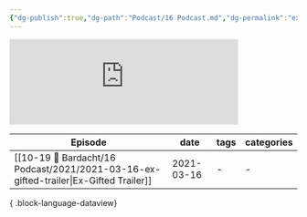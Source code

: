 ```yaml
---
{"dg-publish":true,"dg-path":"Podcast/16 Podcast.md","dg-permalink":"ex-gifted","permalink":"/ex-gifted/","title":"Ex-Gifted Podcast","pinned":true,"contentClasses":"dashboard cards","noteIcon":"","created":"","updated":""}
---
```



<iframe src="https://podcasters.spotify.com/pod/show/raineinchaos/embed" height="150px" width="400px" frameborder="0" scrolling="no"></iframe>

| Episode                                                                                  | date       | tags | categories |
| ---------------------------------------------------------------------------------------- | ---------- | ---- | ---------- |
| [[10-19 💢 Bardacht/16 Podcast/2021/2021-03-16-ex-gifted-trailer\|Ex-Gifted Trailer]] | 2021-03-16 | \-   | \-         |

{ .block-language-dataview}